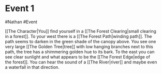 # Event 1
#Nathan #Event

[[The Character|You]] find yourself in a [[The Forest Clearing|small clearing in a forest]]. To your west there is a [[The Forest Path|winding path]]. The path seems to darken in the green shade of the canopy above. You see one very large [[The Golden Tree|tree]] with low hanging branches next to this path, the tree has a shimmering golden hue to its bark. To the east you can see clear sunlight and what appears to be the [[The Forest Edge|edge of the forest]]. You can hear the sound of a [[The River|river]] and maybe even a waterfall in that direction.